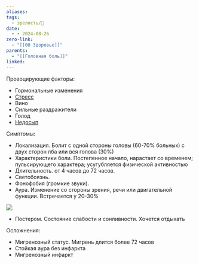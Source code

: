 ```yaml
---
aliases: 
tags:
  - зрелость/🌱
date:
  - - 2024-08-26
zero-link:
  - "[[00 Здоровье]]"
parents:
  - "[[Головная боль]]"
linked:
---
```

Провоцирующие факторы:
- Гормональные изменения
- [Стресс](Стресс.md)
- Вино
- Сильные раздражители
- Голод
- [Недосып](Недосып.md)

Симптомы:
- Локализация. Болит с одной стороны головы (60-70% больных) с двух сторон лба или вся голова (30%)
- Характеристики боли. Постепенное начало, нарастает со временем; пульсирующего характера; усугубляется физической активностью
- Длительность. от 4 часов до 72 часов.
- Светобоязнь. 
- Фонофобия (громкие звуки).
- Аура. Изменение со стороны зрения, речи или двигательной функции. Встречается у 20-30%

![](Pasted%20image%2020240826223116.png)

- Постером. Состояние слабости и сонливности. Хочется отдыхать

Осложнения:
- Мигренозный статус. Мигрень длится более 72 часов
- Стойкая аура без инфаркта
- Мигренозный инфаркт
